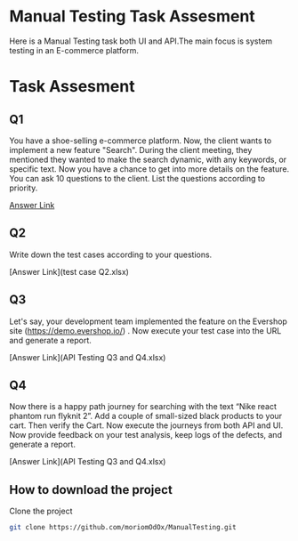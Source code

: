 # Manual Testing Task Assesment

Here is a Manual Testing task both UI and API.The main focus is system testing in an E-commerce platform.

# Task Assesment

## Q1

You have a shoe-selling e-commerce platform. Now, the client wants to implement a new feature "Search". During the client meeting, they mentioned they wanted to make the search dynamic, with any keywords, or specific text. Now you have a chance to get into more details on the feature. You can ask 10 questions to the client. List the questions according to priority.

[Answer Link](https://github.com/moriomOdOx/ManualTesting/blob/main/test%20case%20questions%20Q1.pdf)

## Q2

Write down the test cases according to your questions.

[Answer Link](test case Q2.xlsx)

## Q3

Let's say, your development team implemented the feature on the Evershop site (https://demo.evershop.io/) . Now execute your test case into the URL and generate a report.

[Answer Link](API Testing Q3 and Q4.xlsx)

## Q4

Now there is a happy path journey for searching with the text “Nike react phantom run flyknit 2”. Add a couple of small-sized black products to your cart. Then verify the Cart. Now execute the journeys from both API and UI. Now provide feedback on your test analysis, keep logs of the defects, and generate a report.

[Answer Link](API Testing Q3 and Q4.xlsx)

## How to download the project

Clone the project

```bash
git clone https://github.com/moriomOdOx/ManualTesting.git
```

